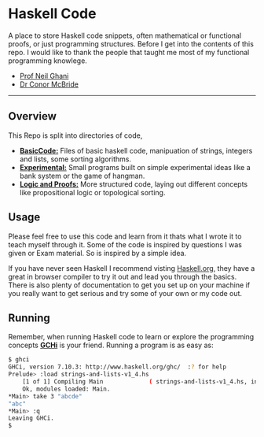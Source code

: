 Haskell Code
============
A place to store Haskell code snippets, often mathematical or functional proofs, or just programming structures. Before I get into the contents of this repo. I would like to thank the people that taught me most of my functional programming knowlege.

- [Prof Neil Ghani](https://personal.cis.strath.ac.uk/neil.ghani/)
- [Dr Conor McBride](https://personal.cis.strath.ac.uk/conor.mcbride/)

---

## Overview
This Repo is split into directories of code,
- **[BasicCode:](BasicCode/)** Files of basic haskell code, manipuation of strings, integers and lists, some sorting algorithms.
- **[Experimental:](Experimental/)** Small programs built on simple experimental ideas like a bank system or the game of hangman.
- **[Logic and Proofs:](Logic-and-Proofs/)** More structured code, laying out different concepts like propositional logic or topological sorting.

## Usage
Please feel free to use this code and learn from it thats what I wrote it to teach myself through it. Some of the code is inspired by questions I was given or Exam material. So is inspired by a simple idea.

If you have never seen Haskell I recommend visting [Haskell.org](https://www.haskell.org/), they have a great in browser compiler to try it out and lead you through the basics. There is also plenty of documentation to get you set up on your machine if you really want to get serious and try some of your own or my code out.

## Running
Remember, when running Haskell code to learn or explore the programming concepts **[GCHi](https://downloads.haskell.org/~ghc/latest/docs/html/users_guide/ghci.html)** is your friend. Running a program is as easy as:

```bash
$ ghci
GHCi, version 7.10.3: http://www.haskell.org/ghc/  :? for help
Prelude> :load strings-and-lists-v1_4.hs 
	[1 of 1] Compiling Main             ( strings-and-lists-v1_4.hs, interpreted )
	Ok, modules loaded: Main.
*Main> take 3 "abcde"
"abc"
*Main> :q
Leaving GHCi.
$
```